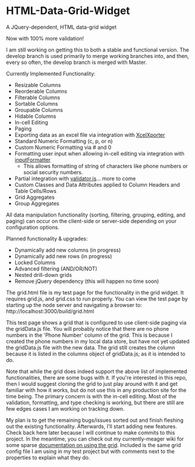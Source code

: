 # HTML-Data-Grid-Widget
A JQuery-dependent, HTML data-grid widget

Now with 100% more validation!

I am still working on getting this to both a stable and functional version. The develop branch is used primarily to merge working branches into,
and then, every so often, the develop branch is merged with Master.

Currently Implemented Functionality:
- Resizable Columns
- Reorderable Columns
- Filterable Columns
- Sortable Columns
- Groupable Columns
- Hidable Columns
- In-cell Editing
- Paging
- Exporting data as an excel file via integration with [XcelXporter](https://github.com/mosbymc/XcelXporter)
- Standard Numeric Formatting (c, p, or n)
- Custom Numeric Formatting via # and 0
- Formatting user input when allowing in-cell editing via integration with [inputFormatter](https://github.com/mosbymc/inputformatter)
    - This allows formatting of string of characters like phone numbers or social security numbers.
- Partial integration with [validator.js](https://github.com/mosbymc/validator)... more to come
- Custom Classes and Data Attributes applied to Column Headers and Table Cells/Rows
- Grid Aggregates
- Group Aggregates

All data manipulation functionality (sorting, filtering, grouping, editing, and paging) can occur on the client-side or server-side depending on your configuration options.

Planned functionality & upgrades:
- Dynamically add new columns (in progress)
- Dynamically add new rows (in progress)
- Locked Columns
- Advanced filtering (AND/OR/NOT)
- Nested drill-down grids
- Remove jQuery dependency (this will happen no time soon)


The grid.html file is my test page for the functionality in the grid widget. It requires grid.js, and grid.css to run properly. You can view the test page
by starting up the node server and navigating a browser to: http://localhost:3000/build/grid.html

This test page shows a grid that is configured to use client-side paging via the gridData.js file. You will probably notice that there are no phone numbers
in the 'Phone Number' column of the grid. This is because I created the phone numbers in my local data store, but have not yet updated the gridData.js file
with the new data. The grid still creates the column because it is listed in the columns object of gridData.js; as it is intended to do.

Note that while the grid does indeed support the above list of implemented functionalities, there are some bugs with it. If you're interested in this repo,
then I would suggest cloning the grid to just play around with it and get familiar with how it works, but do not use this in any production site for the time being.
The primary concern is with the in-cell editing. Most of the validation, formatting, and type checking is working, but there are still are few edges cases I am working
on tracking down.

My plan is to get the remaining bugs/issues sorted out and finish fleshing out the existing functionality. Afterwards, I'll start adding new features. Check back here later because
I will continue to make commits to this project. In the meantime, you can check out my currently-meager wiki for some sparse [documentation on using the grid](https://github.com/mosbymc/HTML-Data-Grid-Widget/wiki).
Included is the same grid config file I am using in my test project but with comments next to the properties to explain what they do.
